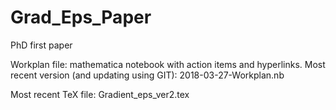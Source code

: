 # Grad_Eps_Paper
PhD first paper

Workplan file: mathematica notebook with action items and hyperlinks.
Most recent version (and updating using GIT):  2018-03-27-Workplan.nb

Most recent TeX file: Gradient_eps_ver2.tex
